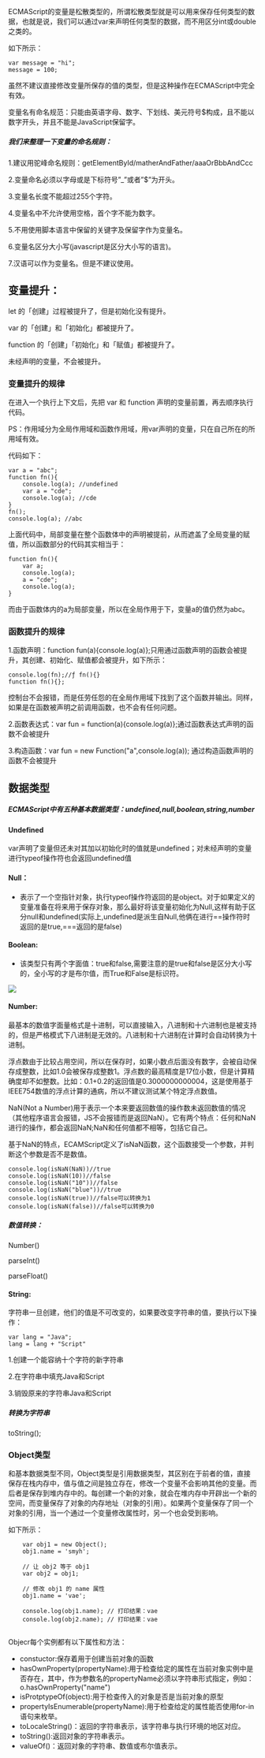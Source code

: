 ECMAScript的变量是松散类型的，所谓松散类型就是可以用来保存任何类型的数据，也就是说，我们可以通过var来声明任何类型的数据，而不用区分int或double之类的。

如下所示：

```
var message = "hi";
message = 100;
```

虽然不建议直接修改变量所保存的值的类型，但是这种操作在ECMAScript中完全有效。


变量名有命名规范：只能由英语字母、数字、下划线、美元符号$构成，且不能以数字开头，并且不能是JavaScript保留字。

##### 我们来整理一下变量的命名规则：

1.建议用驼峰命名规则：getElementById/matherAndFather/aaaOrBbbAndCcc

2.变量命名必须以字母或是下标符号”_”或者”$”为开头。

3.变量名长度不能超过255个字符。

4.变量名中不允许使用空格，首个字不能为数字。

5.不用使用脚本语言中保留的关键字及保留字作为变量名。

6.变量名区分大小写(javascript是区分大小写的语言)。

7.汉语可以作为变量名。但是不建议使用。

## 变量提升：

let 的「创建」过程被提升了，但是初始化没有提升。

var 的「创建」和「初始化」都被提升了。

function 的「创建」「初始化」和「赋值」都被提升了。

未经声明的变量，不会被提升。

### 变量提升的规律
在进入一个执行上下文后，先把 var 和 function 声明的变量前置，再去顺序执行代码。

PS：作用域分为全局作用域和函数作用域，用var声明的变量，只在自己所在的所用域有效。

代码如下：

```
var a = "abc";
function fn(){
    console.log(a); //undefined
    var a = "cde";
    console.log(a); //cde
}
fn();
console.log(a); //abc
```

上面代码中，局部变量在整个函数体中的声明被提前，从而遮盖了全局变量的赋值，所以函数部分的代码其实相当于：

```
function fn(){
	var a;
	console.log(a);
	a = "cde";
	console.log(a);
}
```

而由于函数体内的a为局部变量，所以在全局作用于下，变量a的值仍然为abc。    

### 函数提升的规律

1.函数声明：function fun(a){console.log(a)};只用通过函数声明的函数会被提升，其创建、初始化、赋值都会被提升，如下所示：

```
console.log(fn);//ƒ fn(){}
function fn(){};

```

控制台不会报错，而是任劳任怨的在全局作用域下找到了这个函数并输出。同样，如果是在函数被声明之前调用函数，也不会有任何问题。


2.函数表达式：var fun = function(a){console.log(a)};通过函数表达式声明的函数不会被提升

3.构造函数：var fun = new Function("a",console.log(a));  通过构造函数声明的函数不会被提升  


## 数据类型

##### ECMAScript中有五种基本数据类型：undefined,null,boolean,string,number

#### Undefined

var声明了变量但还未对其加以初始化时的值就是undefined；对未经声明的变量进行typeof操作符也会返回undefined值
#### Null：
* 表示了一个空指针对象，执行typeof操作符返回的是object。对于如果定义的变量准备在将来用于保存对象，那么最好将该变量初始化为Null,这样有助于区分null和undefined(实际上,undefined是派生自Null,他俩在进行==操作符时返回的是true,===返回的是false)
#### Boolean:
* 该类型只有两个字面值：true和false,需要注意的是true和false是区分大小写的，全小写的才是布尔值，而True和False是标识符。

![](../img/Boolean.png.jpeg)

#### Number:

最基本的数值字面量格式是十进制，可以直接输入，八进制和十六进制也是被支持的，但是严格模式下八进制是无效的。八进制和十六进制在计算时会自动转换为十进制。

浮点数由于比较占用空间，所以在保存时，如果小数点后面没有数字，会被自动保存成整数，比如1.0会被保存成整数1。浮点数的最高精度是17位小数，但是计算精确度却不如整数。比如：0.1+0.2的返回值是0.3000000000004，这是使用基于IEEE754数值的浮点计算的通病，所以不建议测试某个特定浮点数值。

NaN(Not a Number)用于表示一个本来要返回数值的操作数未返回数值的情况（其他程序语言会报错，JS不会报错而是返回NaN）。它有两个特点：任何和NaN进行的操作，都会返回NaN;NaN和任何值都不相等，包括它自己。

基于NaN的特点，ECAMScript定义了isNaN函数，这个函数接受一个参数，并判断这个参数是否不是数值。

```
console.log(isNaN(NaN))//true
console.log(isNaN(10))//false
console.log(isNaN("10"))//false
console.log(isNaN("blue"))//true
console.log(isNaN(true))//false可以转换为1
console.log(isNaN(false))//false可以转换为0

```
##### 数值转换：

Number()

parseInt()

parseFloat()

#### String:

字符串一旦创建，他们的值是不可改变的，如果要改变字符串的值，要执行以下操作：

```
var lang = "Java";
lang = lang + "Script"
```

1.创建一个能容纳十个字符的新字符串

2.在字符串中填充Java和Script

3.销毁原来的字符串Java和Script

##### 转换为字符串

toString();


### Object类型

和基本数据类型不同，Object类型是引用数据类型，其区别在于前者的值，直接保存在栈内存中，值与值之间是独立存在，修改一个变量不会影响其他的变量。而后者是保存到堆内存中的。每创建一个新的对象，就会在堆内存中开辟出一个新的空间，而变量保存了对象的内存地址（对象的引用）。如果两个变量保存了同一个对象的引用，当一个通过一个变量修改属性时，另一个也会受到影响。

如下所示：

```
    var obj1 = new Object();
    obj1.name = 'smyh';

    // 让 obj2 等于 obj1
    var obj2 = obj1;

    // 修改 obj1 的 name 属性
    obj1.name = 'vae';

    console.log(obj1.name); // 打印结果：vae
    console.log(obj2.name); // 打印结果：vae
    
```

Objecr每个实例都有以下属性和方法：

* constuctor:保存着用于创建当前对象的函数
* hasOwnProperty(propertyName):用于检查给定的属性在当前对象实例中是否存在，其中，作为参数名的propertyName必须以字符串形式指定，例如：o.hasOwnProperty("name")
* isProtptypeOf(object):用于检查传入的对象是否是当前对象的原型
* propertyIsEnumerable(propertyName):用于检查给定的属性能否使用for-in语句来枚举。
* toLocaleString()：返回的字符串表示，该字符串与执行环境的地区对应。
* toString():返回对象的字符串表示。
* valueOf()：返回对象的字符串、数值或布尔值表示。